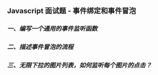 ### Javascript 面试题 - 事件绑定和事件冒泡

##### 一、编写一个通用的事件监听函数

##### 二、描述事件冒泡的流程

##### 三、无限下拉的图片列表，如何监听每个图片的点击？
